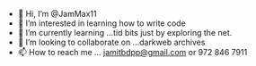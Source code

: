 - 👋 Hi, I’m @JamMax11
- 👀 I’m interested in learning how to write code
- 🌱 I’m currently learning ...tid bits just by exploring the net.
- 💞️ I’m looking to collaborate on ...darkweb archives
- 📫 How to reach me ... jamitbdpp@gmail.com or 972 846 7911

<!---
JamMax11/JamMax11 is a ✨ special ✨ repository because its `README.md` (this file) appears on your GitHub profile.
You can click the Preview link to take a look at your changes.
--->
